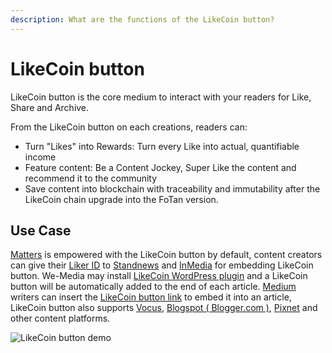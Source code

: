 ```yaml
---
description: What are the functions of the LikeCoin button?
---
```


# LikeCoin button

LikeCoin button is the core medium to interact with your readers for Like, Share and Archive.

From the LikeCoin button on each creations, readers can:

* Turn "Likes" into Rewards: Turn every Like into actual, quantifiable income
* Feature content: Be a Content Jockey, Super Like the content and recommend it to the community
* Save content into blockchain with traceability and immutability after the LikeCoin chain upgrade into the FoTan version. 

## Use Case

[Matters](https://matters.news/) is empowered with the LikeCoin button by default, content creators can give their [Liker ID](https://docs.like.co/user-guide/liker-id) to [Standnews](https://www.thestandnews.com/) and [InMedia](https://www.inmediahk.net/) for embedding LikeCoin button. We-Media may install [LikeCoin  WordPress plugin](https://wordpress.org/plugins/likecoin/) and a LikeCoin button will be automatically added to the end of each article. [Medium](https://medium.com/) writers can insert the [LikeCoin button link](https://liker.land/creators) to embed it into an article, LikeCoin button also supports [Vocus](https://vocus.cc), [Blogspot \( Blogger.com \)](https://www.blogger.com/dashboard/reading), [Pixnet](https://appmarket.pixnet.tw/#!/addon/1331) and other content platforms. 

![LikeCoin button demo](https://gblobscdn.gitbook.com/assets%2F-LL4mdaVjNgL6A1--PV0%2F-MAXu9Lxx14vpKr9dO54%2F-MAXwN5NxScgV0FwK61i%2FSuperLike.gif?alt=media&token=a965b055-7c80-4b38-9d05-776d694d0ff1)

